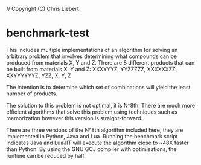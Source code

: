 // Copyright (C) Chris Liebert
# benchmark-test

This includes multiple implementations of an algorithm for solving an arbitrary problem that 
involves determining what compounds can be produced from materials X, Y and Z.
There are 8 different products that can be built from materials X, Y and Z:
XXXYYYZ, YYZZZZZ, XXXXXXZZ, XXYYYYYYZ, YZZ, X, Y, Z

The intention is to determine which set of combinations will yield the least number of products.

The solution to this problem is not optimal, it is N^8th. There are much more efficient algorithms that
solve this problem using techniques such as memorization however this version is straight-forward.

There are three versions of the N^8th algorithm included here, they are implemented in Python, Java and Lua.
Running the benchmark script indicates Java and LuaJIT will execute the algorithm close to ~48X faster than Python.
By using the GNU GCJ compiler with optimisations, the runtime can be reduced by half.

